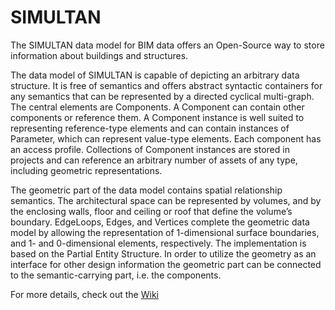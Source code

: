 # SIMULTAN

The SIMULTAN data model for BIM data offers an Open-Source way to store information about buildings and structures.

The data model of SIMULTAN is capable of depicting an arbitrary data structure. It is free of semantics and offers abstract syntactic containers 
for any semantics that can be represented by a directed cyclical multi-graph. The central elements are Components. A Component can contain other components or reference them.
A Component instance is well suited to representing reference-type elements
and can contain instances of Parameter, which can represent value-type elements. Each component has an access profile. 
Collections of Component instances are stored in projects and can reference an arbitrary number of assets of any type, including geometric representations.

The geometric part of the data model contains spatial relationship semantics. The architectural space can be represented by volumes, and by the enclosing walls,
floor and ceiling or roof that define the volume’s boundary. EdgeLoops, Edges, and Vertices complete the geometric data model by allowing the representation of 1-dimensional surface boundaries,
and 1- and 0-dimensional elements, respectively. The implementation is based on the Partial Entity Structure. In order to utilize the geometry as an interface for other
design information the geometric part can be connected to the semantic-carrying part, i.e. the components.

For more details, check out the [Wiki](https://github.com/bph-tuwien/SIMULTAN/wiki)
